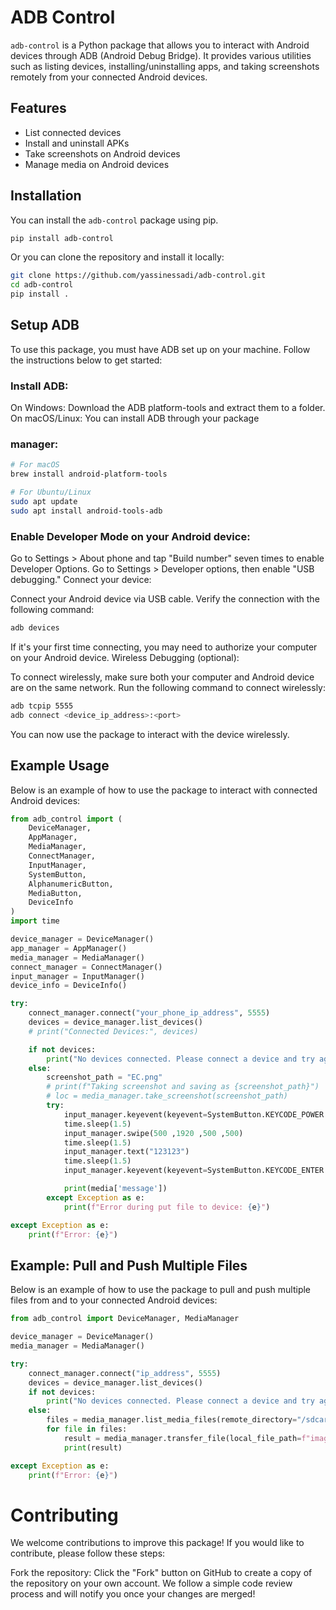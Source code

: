 # ADB Control

`adb-control` is a Python package that allows you to interact with Android devices through ADB (Android Debug Bridge). It provides various utilities such as listing devices, installing/uninstalling apps, and taking screenshots remotely from your connected Android devices.

## Features

- List connected devices
- Install and uninstall APKs
- Take screenshots on Android devices
- Manage media on Android devices

## Installation

You can install the `adb-control` package using pip.

```bash
pip install adb-control
```


Or you can clone the repository and install it locally:

```bash
git clone https://github.com/yassinessadi/adb-control.git
cd adb-control
pip install .
```


## Setup ADB
To use this package, you must have ADB set up on your machine. Follow the instructions below to get started:

### Install ADB:

On Windows: Download the ADB platform-tools and extract them to a folder.
On macOS/Linux: You can install ADB through your package
### manager:

```bash
# For macOS
brew install android-platform-tools

# For Ubuntu/Linux
sudo apt update
sudo apt install android-tools-adb
```
### Enable Developer Mode on your Android device:
Go to Settings > About phone and tap "Build number" seven times to enable Developer Options.
Go to Settings > Developer options, then enable "USB debugging."
Connect your device:

Connect your Android device via USB cable.
Verify the connection with the following command:
```bash
adb devices
```

If it's your first time connecting, you may need to authorize your computer on your Android device.
Wireless Debugging (optional):

To connect wirelessly, make sure both your computer and Android device are on the same network.
Run the following command to connect wirelessly:

```bash
adb tcpip 5555
adb connect <device_ip_address>:<port>
```
You can now use the package to interact with the device wirelessly.

## Example Usage

Below is an example of how to use the package to interact with connected Android devices:

```python
from adb_control import (
    DeviceManager,
    AppManager,
    MediaManager,
    ConnectManager,
    InputManager,
    SystemButton,
    AlphanumericButton,
    MediaButton,
    DeviceInfo
)
import time

device_manager = DeviceManager()
app_manager = AppManager()
media_manager = MediaManager()
connect_manager = ConnectManager()
input_manager = InputManager()
device_info = DeviceInfo()

try:
    connect_manager.connect("your_phone_ip_address", 5555)
    devices = device_manager.list_devices()
    # print("Connected Devices:", devices)

    if not devices:
        print("No devices connected. Please connect a device and try again.")
    else:
        screenshot_path = "EC.png"
        # print(f"Taking screenshot and saving as {screenshot_path}")
        # loc = media_manager.take_screenshot(screenshot_path)
        try:
            input_manager.keyevent(keyevent=SystemButton.KEYCODE_POWER.value)
            time.sleep(1.5)
            input_manager.swipe(500 ,1920 ,500 ,500)
            time.sleep(1.5)
            input_manager.text("123123")
            time.sleep(1.5)
            input_manager.keyevent(keyevent=SystemButton.KEYCODE_ENTER.value)

            print(media['message'])
        except Exception as e:
            print(f"Error during put file to device: {e}")

except Exception as e:
    print(f"Error: {e}")
```

## Example: Pull and Push Multiple Files

Below is an example of how to use the package to pull and push multiple files from and to your connected Android devices:

```python
from adb_control import DeviceManager, MediaManager

device_manager = DeviceManager()
media_manager = MediaManager()

try:
    connect_manager.connect("ip_address", 5555)
    devices = device_manager.list_devices()
    if not devices:
        print("No devices connected. Please connect a device and try again.")
    else:
        files = media_manager.list_media_files(remote_directory="/sdcard/DCIM/Screenshots")['files']
        for file in files:
            result = media_manager.transfer_file(local_file_path=f"images/{file}", direction='pull', remote_file_path="/sdcard/DCIM/Screenshots/"+file)
            print(result)

except Exception as e:
    print(f"Error: {e}")
```

# Contributing
We welcome contributions to improve this package! If you would like to contribute, please follow these steps:

Fork the repository: Click the "Fork" button on GitHub to create a copy of the repository on your own account.
We follow a simple code review process and will notify you once your changes are merged!
